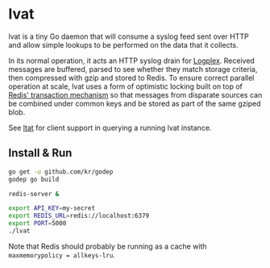 # lvat

lvat is a tiny Go daemon that will consume a syslog feed sent over HTTP and allow simple lookups to be performed on the data that it collects.

In its normal operation, it acts an HTTP syslog drain for [Logplex](https://github.com/heroku/logplex). Received messages are buffered, parsed to see whether they match storage criteria, then compressed with gzip and stored to Redis. To ensure correct parallel operation at scale, lvat uses a form of optimistic locking built on top of [Redis' transaction mechanism](http://redis.io/topics/transactions) so that messages from disparate sources can be combined under common keys and be stored as part of the same gziped blob.

See [ltat](https://github.com/brandur/hutils) for client support in querying a running lvat instance.

## Install & Run

``` bash
go get -u github.com/kr/godep
godep go build

redis-server &

export API_KEY=my-secret
export REDIS_URL=redis://localhost:6379
export PORT=5000
./lvat
```

Note that Redis should probably be running as a cache with `maxmemorypolicy = allkeys-lru`.
